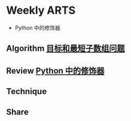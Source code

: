 # Weekly ARTS

- Python 中的修饰器

## Algorithm [目标和最短子数组问题](leetcode862.md)

## Review [Python 中的修饰器](decorator.md)

## Technique

## Share
